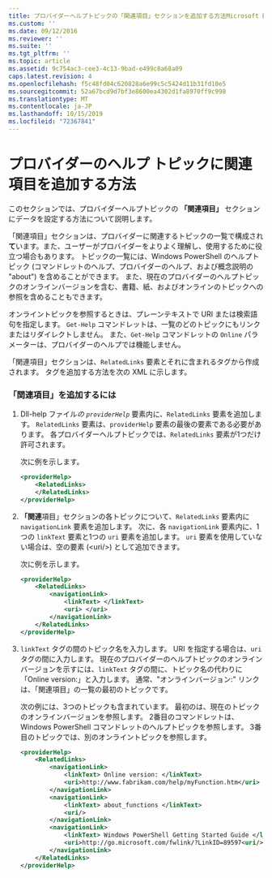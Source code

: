 ```yaml
---
title: プロバイダーヘルプトピックの「関連項目」セクションを追加する方法Microsoft Docs
ms.custom: ''
ms.date: 09/12/2016
ms.reviewer: ''
ms.suite: ''
ms.tgt_pltfrm: ''
ms.topic: article
ms.assetid: 9c754ac3-cee3-4c13-9bad-e499c8a68a09
caps.latest.revision: 4
ms.openlocfilehash: f5c48fd04c620828a6e99c5c5424d11b31fd10e5
ms.sourcegitcommit: 52a67bcd9d7bf3e8600ea4302d1fa8970ff9c998
ms.translationtype: MT
ms.contentlocale: ja-JP
ms.lasthandoff: 10/15/2019
ms.locfileid: "72367841"
---
```

# <a name="how-to-add-a-see-also-section-to-a-provider-help-topic"></a>プロバイダーのヘルプ トピックに関連項目を追加する方法

このセクションでは、プロバイダーヘルプトピックの **「関連項目」** セクションにデータを設定する方法について説明します。

「関連項目」セクションは、プロバイダーに関連するトピックの一覧で構成され**て**います。また、ユーザーがプロバイダーをよりよく理解し、使用するために役立つ場合もあります。 トピックの一覧には、Windows PowerShell のヘルプトピック (コマンドレットのヘルプ、プロバイダーのヘルプ、および概念説明の "about") を含めることができます。 また、現在のプロバイダーのヘルプトピックのオンラインバージョンを含む、書籍、紙、およびオンラインのトピックへの参照を含めることもできます。

オンライントピックを参照するときは、プレーンテキストで URI または検索語句を指定します。 `Get-Help` コマンドレットは、一覧のどのトピックにもリンクまたはリダイレクトしません。 また、`Get-Help` コマンドレットの `Online` パラメーターは、プロバイダーのヘルプでは機能しません。

「関連項目」セクションは、`RelatedLinks` 要素とそれに含まれるタグから作成されます。 タグを追加する方法を次の XML に示します。

### <a name="to-add-see-also-topics"></a>「関連項目」を追加するには

1. Dll-help ファイル*の `providerHelp`* 要素内に、`RelatedLinks` 要素を追加します。 `RelatedLinks` 要素は、`providerHelp` 要素の最後の要素である必要があります。 各プロバイダーヘルプトピックでは、`RelatedLinks` 要素が1つだけ許可されます。

   次に例を示します。

    ```xml
    <providerHelp>
        <RelatedLinks>
        </RelatedLinks>
    </providerHelp>
    ```

2. **「関連**項目」セクションの各トピックについて、`RelatedLinks` 要素内に `navigationLink` 要素を追加します。 次に、各 `navigationLink` 要素内に、1つの `linkText` 要素と1つの `uri` 要素を追加します。 `uri` 要素を使用していない場合は、空の要素 (\<uri/>) として追加できます。

   次に例を示します。

    ```xml
    <providerHelp>
        <RelatedLinks>
            <navigationLink>
                <linkText> </linkText>
                <uri> </uri>
            </navigationLink>
        </RelatedLinks>
    </providerHelp>
    ```

3. `linkText` タグの間のトピック名を入力します。 URI を指定する場合は、`uri` タグの間に入力します。 現在のプロバイダーのヘルプトピックのオンラインバージョンを示すには、`linkText` タグの間に、トピック名の代わりに「Online version:」と入力します。 通常、"オンラインバージョン:" リンクは、「関連項目」の一覧の最初のトピックです。

   次の例には、3つのトピックも含まれています。 最初のは、現在のトピックのオンラインバージョンを参照します。 2番目のコマンドレットは、Windows PowerShell コマンドレットのヘルプトピックを参照します。 3番目のトピックでは、別のオンライントピックを参照します。

    ```xml
    <providerHelp>
        <RelatedLinks>
            <navigationLink>
                <linkText> Online version: </linkText>
                <uri>http://www.fabrikam.com/help/myFunction.htm</uri>
            </navigationLink>
            <navigationLink>
                <linkText> about_functions </linkText>
                <uri/>
            </navigationLink>
            <navigationLink>
                <linkText> Windows PowerShell Getting Started Guide </linkText>
                <uri>http://go.microsoft.com/fwlink/?LinkID=89597<uri/>
            </navigationLink>
        </RelatedLinks>
    </providerHelp>
    ```